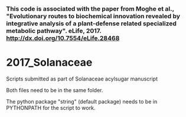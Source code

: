 

### This code is associated with the paper from Moghe et al., "Evolutionary routes to biochemical innovation revealed by integrative analysis of a plant-defense related specialized metabolic pathway". eLife, 2017. http://dx.doi.org/10.7554/eLife.28468



# 2017_Solanaceae
Scripts submitted as part of Solanaceae acylsugar manuscript

Both files need to be in the same folder.

The python package "string" (default package) needs to be in PYTHONPATH for the script to work.
